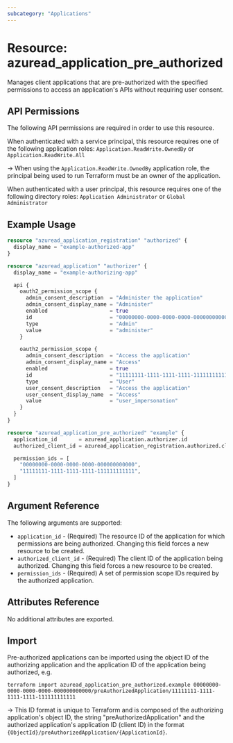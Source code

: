 ```yaml
---
subcategory: "Applications"
---
```


# Resource: azuread_application_pre_authorized

Manages client applications that are pre-authorized with the specified permissions to access an application's APIs without requiring user consent.

## API Permissions

The following API permissions are required in order to use this resource.

When authenticated with a service principal, this resource requires one of the following application roles: `Application.ReadWrite.OwnedBy` or `Application.ReadWrite.All`

-> When using the `Application.ReadWrite.OwnedBy` application role, the principal being used to run Terraform must be an owner of the application.

When authenticated with a user principal, this resource requires one of the following directory roles: `Application Administrator` or `Global Administrator`

## Example Usage

```terraform
resource "azuread_application_registration" "authorized" {
  display_name = "example-authorized-app"
}

resource "azuread_application" "authorizer" {
  display_name = "example-authorizing-app"

  api {
    oauth2_permission_scope {
      admin_consent_description  = "Administer the application"
      admin_consent_display_name = "Administer"
      enabled                    = true
      id                         = "00000000-0000-0000-0000-000000000000"
      type                       = "Admin"
      value                      = "administer"
    }

    oauth2_permission_scope {
      admin_consent_description  = "Access the application"
      admin_consent_display_name = "Access"
      enabled                    = true
      id                         = "11111111-1111-1111-1111-111111111111"
      type                       = "User"
      user_consent_description   = "Access the application"
      user_consent_display_name  = "Access"
      value                      = "user_impersonation"
    }
  }
}

resource "azuread_application_pre_authorized" "example" {
  application_id       = azuread_application.authorizer.id
  authorized_client_id = azuread_application_registration.authorized.client_id

  permission_ids = [
    "00000000-0000-0000-0000-000000000000",
    "11111111-1111-1111-1111-111111111111",
  ]
}
```

## Argument Reference

The following arguments are supported:

* `application_id` - (Required) The resource ID of the application for which permissions are being authorized. Changing this field forces a new resource to be created.
* `authorized_client_id` - (Required) The client ID of the application being authorized. Changing this field forces a new resource to be created.
* `permission_ids` - (Required) A set of permission scope IDs required by the authorized application.

## Attributes Reference

No additional attributes are exported.

## Import

Pre-authorized applications can be imported using the object ID of the authorizing application and the application ID of the application being authorized, e.g.

```shell
terraform import azuread_application_pre_authorized.example 00000000-0000-0000-0000-000000000000/preAuthorizedApplication/11111111-1111-1111-1111-111111111111
```

-> This ID format is unique to Terraform and is composed of the authorizing application's object ID, the string "preAuthorizedApplication" and the authorized application's application ID (client ID) in the format `{ObjectId}/preAuthorizedApplication/{ApplicationId}`.
